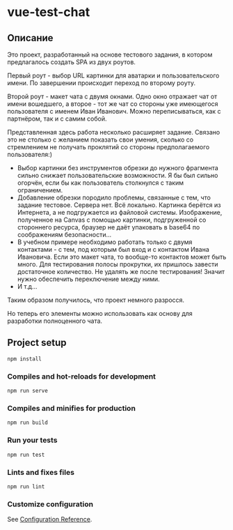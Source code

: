 # vue-test-chat

## Описание

Это проект, разработанный на основе тестового задания, в котором предлагалось создать SPA из двух роутов.

Первый роут - выбор URL картинки для аватарки и пользовательского имени. По завершении происходит переход по второму роуту.

Второй роут - макет чата с двумя окнами. Одно окно отражает чат от имени вошедшего, а второе - тот же чат со стороны уже имеющегося пользователя с именем Иван Иванович. Можно переписываться, как с партнёром, так и с самим собой.

Представленная здесь работа несколько расширяет задание. Связано это не столько с желанием показать свои умения, сколько со стремлением не получать проклятий со стороны предполагаемого пользователя:)

  - Выбор картинки без инструментов обрезки до нужного фрагмента сильно снижает пользовательские возможности. Я бы был сильно огорчён, если бы как пользователь столкнулся с таким ограничением.
  - Добавление обрезки породило проблемы, связанные с тем, что задание тестовое. Сервера нет. Всё локально. Картинка берётся из Интернета, а не подгружается из файловой системы. Изображение, полученное на Canvas с помощью картинки, подгруженной со стороннего ресурса, браузер не даёт упаковать в base64 по соображениям безопасности...
  - В учебном примере необходимо работать только с двумя контактами - с тем, под которым был вход и с контактом Ивана Ивановича. Если это макет чата, то вообще-то контактов может быть много. Для тестирования полосы прокрутки, их пришлось завести достаточное количество. Не удалять же после тестирования! Значит нужно обеспечить переключение между ними.
  - И т.д...

Таким образом получилось, что проект немного разросся.

Но теперь его элементы можно использовать как основу для разработки полноценного чата.

## Project setup
```
npm install
```

### Compiles and hot-reloads for development
```
npm run serve
```

### Compiles and minifies for production
```
npm run build
```

### Run your tests
```
npm run test
```

### Lints and fixes files
```
npm run lint
```

### Customize configuration
See [Configuration Reference](https://cli.vuejs.org/config/).
